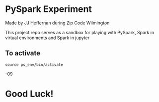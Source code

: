 # PySpark Experiment 
Made by JJ Heffernan during Zip Code Wilmington

This project repo serves as a sandbox for playing with PySpark, Spark in virtual environments and Spark in jupyter

## To activate
`source ps_env/bin/activate`

-09
# Good Luck!